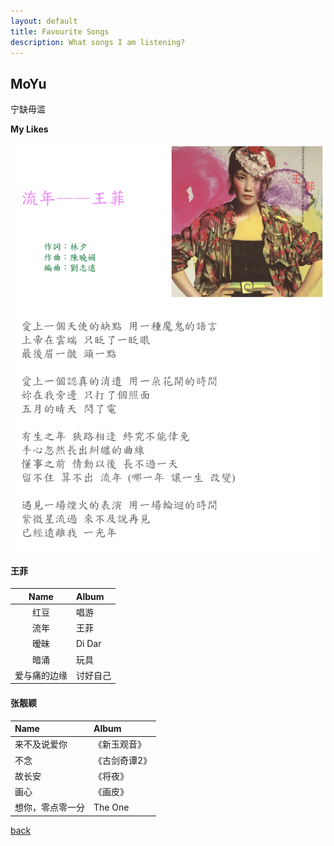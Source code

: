 ```yaml
---
layout: default
title: Favourite Songs
description: What songs I am listening?
---
```


## MoYu

宁缺毋滥

**My Likes**

![Fleeting Time](https://github.com/Sorrv/sorrv.github.io/blob/master/pic/faye.png)

#### 王菲
|Name|Album|
|:-:|:-|
|红豆|唱游|
|流年|王菲|
|暧昧|Di Dar|
|暗涌|玩具|
|爱与痛的边缘|讨好自己|

#### 张靓颖
|Name|Album|
|:--------|:----|
|来不及说爱你|《新玉观音》|
|不念|《古剑奇谭2》|
|故长安|《将夜》|
|画心|《画皮》|
|想你，零点零一分|The One|

[back](../../)
